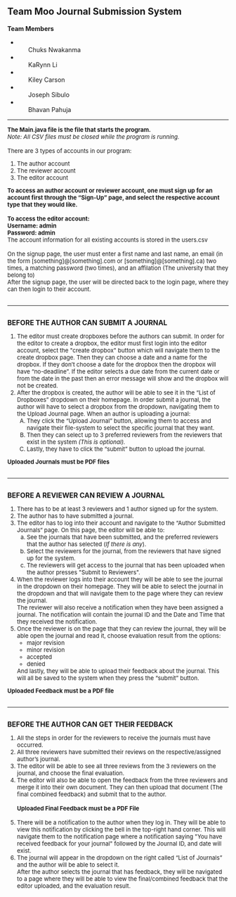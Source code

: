 ## Team Moo Journal Submission System

<b>Team Members</b>
- <ol>Chuks Nwakanma</ol>
- <ol>KaRynn Li</ol>
- <ol>Kiley Carson</ol>
- <ol>Joseph Sibulo</ol>
- <ol>Bhavan Pahuja</ol>

------------

<font size="2">
<b>The Main.java file is the file that starts the program.</b><br />
<i> Note: All CSV files must be closed while the program is running.</i><br />
<br />
There are 3 types of accounts in our program:<br />
<ol>
<li>The author account</li>
<li>The reviewer account</li>
<li>The editor account</li>
</ol>
<b>To access an author account or reviewer account, one must sign up for an account first through the “Sign-Up” page, and select the respective account type that they would like.<br />
<br />
To access the editor account: <br />
Username: admin<br />
Password: admin  <br />
</b>
The account information for all existing accounts is stored in the users.csv <br />
<br />
On the signup page, the user must enter a first name and last name, an email (in the form [something]@[something].com or [something]@[something].ca) two times, a matching password (two times), and an affilation (The university that they belong to)<br />
After the signup page, the user will be directed back to the login page, where they can then login to their account.<br />
<br />
<hr>
<br />
<big><b>BEFORE THE AUTHOR CAN SUBMIT A JOURNAL</b></big> 
<ol>
<li>The editor must create dropboxes before the authors can submit. 
In order for the editor to create a dropbox, the editor must first login into the editor account, select the "create dropbox" button which will navigate them to the create dropbox page. Then they can choose a date and a name for the dropbox. If they don’t choose a date for the dropbox then the dropbox will have “no-deadline”. If the editor selects a due date from the current date or from the date in the past then an error message will show and the dropbox will not be created.</li>
<li>After the dropbox is created, the author will be able to see it in the “List of Dropboxes” dropdown on their homepage. In order submit a journal, the author will have to select a dropbox from the dropdown, navigating them to the Upload Journal page. When an author is uploading a journal: 
<ol type="A">
<li>They click the “Upload Journal” button, allowing them to access and navigate their file-system to select the specific journal that they want.</li>
<li>Then they can select up to 3 preferred reviewers from the reviewers that exist in the system <i>(This is optional).</i></li>
<li>Lastly, they have to click the “submit” button to upload the journal.</li>
</ol>
</ol>
<b>Uploaded Journals must be PDF files</b><br />
<br />
<hr>
<br />
<big><b>BEFORE A REVIEWER CAN REVIEW A JOURNAL</b></big><br/>
<ol>
<li>There has to be at least 3 reviewers and 1 author signed up for the system.</li>
<li>The author has to have submitted a journal. </li>
<li>The editor has to log into their account and navigate to the “Author Submitted Journals“ page. On this page, the editor will be able to:
<ol type="a">
<li>See the journals that have been submitted, and the preferred reviewers that the author has selected (<i>If there is any</i>).</li>
<li>Select the reviewers for the journal, from the reviewers that have signed up for the system.</li>
<li>The reviewers will get access to the journal that has been uploaded when the author presses "Submit to Reviewers".</li>
</ol>
<li>When the reviewer logs into their account they will be able to see the journal in the dropdown on their homepage. They will be able to select the journal in the dropdown and that will navigate them to the page where they can review the journal.<br />
The reviewer will also receive a notification when they have been assigned a journal. The notification will contain the journal ID and the Date and Time that they received the notification.</li>
<li>Once the reviewer is on the page that they can review the journal, they will be able open the journal and read it, choose evaluation result from the options: 
<ul>
<li>major revision</li>
<li>minor revision</li>
<li>accepted</li>
<li>denied</li>
</ul>
And lastly, they will be able to upload their feedback about the journal. This will all be saved to the system when they press the “submit” button. 
</li>
</ol>
<b>Uploaded Feedback must be a PDF file</b><br />
<br />
<hr>
<br />
<big><b>BEFORE THE AUTHOR CAN GET THEIR FEEDBACK</b></big>
<ol>
<li>All the steps in order for the reviewers to receive the journals must have occurred.</li>
<li>All three reviewers have submitted their reviews on the respective/assigned author’s journal.</li>
<li>The editor will be able to see all three reviews from the 3 reviewers on the journal, and choose the final evaluation.</li>
<li>The editor will also be able to open the feedback from the three reviewers and merge it into their own document. They can then upload that document (The final combined feedback) and submit that to the author.<br />
<br />
<b>Uploaded Final Feedback must be a PDF File</b><br />
<br /></li>
<li>There will be a notification to the author when they log in. They will be able to view this notification by clicking the bell in the top-right hand corner. This will navigate them to the notification page where a notification saying "You have received feedback for your journal" followed by the Journal ID, and date will exist.</li>
<li>The journal will appear in the dropdown on the right called “List of Journals” and the author will be able to select it. </br>After the author selects the journal that has feedback, they will be navigated to a page where they will be able to view the final/combined feedback that the editor uploaded, and the evaluation result.</li>
</ol>
</font>
